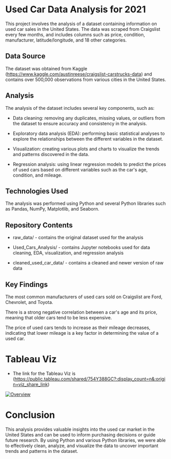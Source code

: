 # Used Car Data Analysis for 2021
This project involves the analysis of a dataset containing information on used car sales in the United States. The data was scraped from Craigslist every few months, and includes columns such as price, condition, manufacturer, latitude/longitude, and 18 other categories.

## Data Source
The dataset was obtained from Kaggle (https://www.kaggle.com/austinreese/craigslist-carstrucks-data) and contains over 500,000 observations from various cities in the United States.

## Analysis
The analysis of the dataset includes several key components, such as:

- Data cleaning: removing any duplicates, missing values, or outliers from the dataset to ensure accuracy and consistency in the analysis.

- Exploratory data analysis (EDA): performing basic statistical analyses to explore the relationships between the different variables in the dataset.

- Visualization: creating various plots and charts to visualize the trends and patterns discovered in the data.

- Regression analysis: using linear regression models to predict the prices of used cars based on different variables such as the car's age, condition, and mileage.

## Technologies Used
The analysis was performed using Python and several Python libraries such as Pandas, NumPy, Matplotlib, and Seaborn.

## Repository Contents
- raw_data/ - contains the original dataset used for the analysis

- Used_Cars_Analysis/ - contains Jupyter notebooks used for data cleaning, EDA, visualization, and regression analysis

- cleaned_used_car_data/ - contains a cleaned and newer version of raw data

## Key Findings
The most common manufacturers of used cars sold on Craigslist are Ford, Chevrolet, and Toyota.

There is a strong negative correlation between a car's age and its price, meaning that older cars tend to be less expensive.

The price of used cars tends to increase as their mileage decreases, indicating that lower mileage is a key factor in determining the value of a used car.

# Tableau Viz
- The link for the Tableau Viz is (https://public.tableau.com/shared/754Y388GC?:display_count=n&:origin=viz_share_link)
<div class='tableauPlaceholder' id='viz1681323834477' style='position: relative'><noscript><a href='#'><img alt='Overview ' src='https:&#47;&#47;public.tableau.com&#47;static&#47;images&#47;CW&#47;CW3B6HDST&#47;1_rss.png' style='border: none' /></a></noscript><object class='tableauViz'  style='display:none;'><param name='host_url' value='https%3A%2F%2Fpublic.tableau.com%2F' /> <param name='embed_code_version' value='3' /> <param name='path' value='shared&#47;CW3B6HDST' /> <param name='toolbar' value='yes' /><param name='static_image' value='https:&#47;&#47;public.tableau.com&#47;static&#47;images&#47;CW&#47;CW3B6HDST&#47;1.png' /> <param name='animate_transition' value='yes' /><param name='display_static_image' value='yes' /><param name='display_spinner' value='yes' /><param name='display_overlay' value='yes' /><param name='display_count' value='yes' /><param name='language' value='en-US' /></object></div>                <script type='text/javascript'>                    var divElement = document.getElementById('viz1681323834477');                    var vizElement = divElement.getElementsByTagName('object')[0];                    if ( divElement.offsetWidth > 800 ) { vizElement.style.width='100%';vizElement.style.height=(divElement.offsetWidth*0.75)+'px';} else if ( divElement.offsetWidth > 500 ) { vizElement.style.width='100%';vizElement.style.height=(divElement.offsetWidth*0.75)+'px';} else { vizElement.style.width='100%';vizElement.style.height='1427px';}                     var scriptElement = document.createElement('script');                    scriptElement.src = 'https://public.tableau.com/javascripts/api/viz_v1.js';                    vizElement.parentNode.insertBefore(scriptElement, vizElement);                </script>

# Conclusion
This analysis provides valuable insights into the used car market in the United States and can be used to inform purchasing decisions or guide future research. 
By using Python and various Python libraries, we were able to effectively clean, analyze, and visualize the data to uncover important trends and patterns in the dataset.





